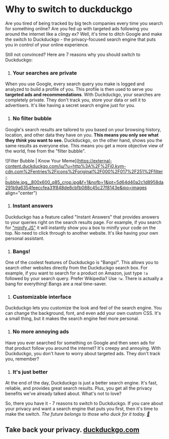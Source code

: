 # Why to switch to duckduckgo

Are you tired of being tracked by big tech companies every time you search for something online? Are you fed up with targeted ads following you around the internet like a clingy ex? Well, it's time to ditch Google and make the switch to Duckduckgo - the privacy-focused search engine that puts you in control of your online experience.

Still not convinced? Here are 7 reasons why you should switch to Duckduckgo:

1. ### Your searches are private
    

When you use Google, every search query you make is logged and analyzed to build a profile of you. This profile is then used to serve you **targeted ads and recommendations**. With Duckduckgo, your searches are completely private. They don't track you, store your data or sell it to advertisers. It's like having a secret search engine just for you.

1. ### No filter bubble
    

Google's search results are tailored to you based on your browsing history, location, and other data they have on you. **This means you only see what they *think* you want to see.** Duckduckgo, on the other hand, shows you the same results as everyone else. This means you get a more objective view of the world, free from the "filter bubble".

![Filter Bubble | Know Your Meme](https://external-content.duckduckgo.com/iu/?u=http%3A%2F%2Fi0.kym-cdn.com%2Fentries%2Ficons%2Foriginal%2F000%2F017%2F251%2Ffilter-bubble.jpg__800x600_q85_crop.jpg&f=1&nofb=1&ipt=5d64d40a2c1d8958da291b9a6354feeccfea31f848de8cbfb088c45c27f8143e&ipo=images align="center")

1. ### Instant answers
    

Duckduckgo has a feature called "Instant Answers" that provides answers to your queries right on the search results page. For example, if you search for ["minify JS"](https://duckduckgo.com/?q=minify+JS&atb=v358-1&ia=answer#:~:text=Defini%C3%A7%C3%B5es-,Minifier,-Enter%20code%20below) it will instantly show you a box to minify your code on the top. No need to click through to another website. It's like having your own personal assistant.

1. ### Bangs!
    

One of the coolest features of Duckduckgo is "Bangs!". This allows you to search other websites directly from the Duckduckgo search box. For example, if you want to search for a product on Amazon, just type `!a` followed by your search query. Prefer Wikipedia? Use `!w`. There is actually a bang for everything! Bangs are a real time-saver.

1. ### Customizable interface
    

Duckduckgo lets you customize the look and feel of the search engine. You can change the background, font, and even add your own custom CSS. It's a small thing, but it makes the search engine feel more personal.

1. ### No more annoying ads
    

Have you ever searched for something on Google and then seen ads for that product follow you around the internet? It's creepy and annoying. With Duckduckgo, you don't have to worry about targeted ads. They don't track you, remember?

1. ### It's just better
    

At the end of the day, Duckduckgo is just a better search engine. It's fast, reliable, and provides great search results. Plus, you get all the privacy benefits we've already talked about. What's not to love?

So, there you have it - 7 reasons to switch to Duckduckgo. If you care about your privacy and want a search engine that puts you first, then it's time to make the switch. *The future belongs to those who duck for it today.* [*🔗*](https://mastodon.social/tags/replaceawordinafamousquotewithduck)

## Take back your privacy. [duckduckgo.com](https://duckduckgo.com)